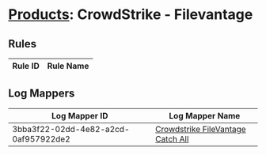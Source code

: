 # [Products](README.md): CrowdStrike - Filevantage

## Rules

|Rule ID|Rule Name|
|----|----|


## Log Mappers

|Log Mapper ID|Log Mapper Name|
|----|----|
|3bba3f22-02dd-4e82-a2cd-0af957922de2|[Crowdstrike FileVantage Catch All](../mappings/3bba3f22-02dd-4e82-a2cd-0af957922de2.md)|


